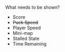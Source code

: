 What needs to be shown?
- Score
- ~~Puck Speed~~
- Player Speed
- Mini-map
- Stalled State
- Time Remaining
